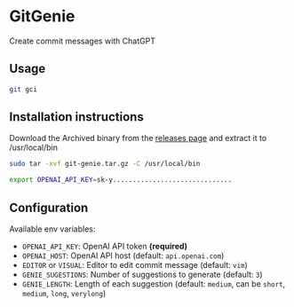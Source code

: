 # GitGenie
Create commit messages with ChatGPT

## Usage
    
```bash
git gci 
```

## Installation instructions

Download the Archived binary from the [releases page](https://github.com/mms-gianni/GitGenie/releases) and extract it to /usr/local/bin

```bash 
sudo tar -xvf git-genie.tar.gz -C /usr/local/bin

export OPENAI_API_KEY=sk-y..............................
```

## Configuration

Available env variables:

- `OPENAI_API_KEY`: OpenAI API token **(required)**
- `OPENAI_HOST`: OpenAI API host (default: `api.openai.com`)
- `EDITOR` or `VISUAL`: Editor to edit commit message (default: `vim`)
- `GENIE_SUGESTIONS`: Number of suggestions to generate (default: `3`)
- `GENIE_LENGTH`: Length of each suggestion (default: `medium`, can be `short`, `medium`, `long`, `verylong`)